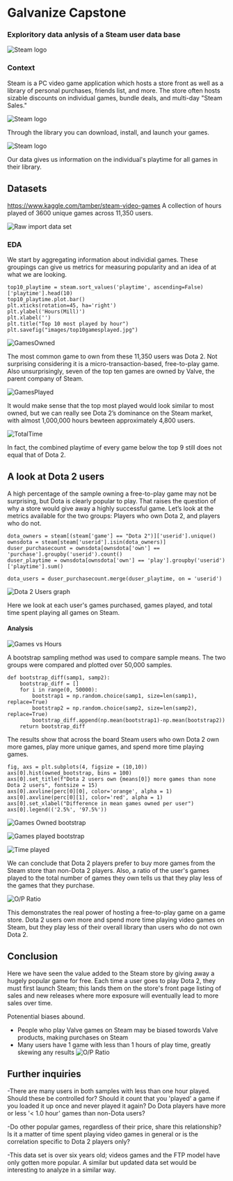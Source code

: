 # Galvanize Capstone
### Exploritory data anlysis of a Steam user data base

![Steam logo](/images/Steam.jpg)


 
### Context
Steam is a PC video game application which hosts a store front as well as a library of personal purchases, friends list, and more. The store often hosts sizable discounts on individual games, bundle deals, and multi-day "Steam Sales." 

![Steam logo](/images/steamstore.jpeg)

Through the library you can download, install, and launch your games.

![Steam logo](/images/steam-lib.jpg)

Our data gives us information on the individual's playtime for all games in their library. 

## Datasets

https://www.kaggle.com/tamber/steam-video-games
A collection of hours played of 3600 unique games across 11,350 users. 

![Raw import data set](/images/steam_raw.png)


### EDA

We start by aggregating information about individial games. These groupings can give us metrics for measuring popularity and an idea of at what we are looking. 

```
top10_playtime = steam.sort_values('playtime', ascending=False)['playtime'].head(10)
top10_playtime.plot.bar()
plt.xticks(rotation=45, ha='right')
plt.ylabel('Hours(Mill)')
plt.xlabel('')
plt.title("Top 10 most played by hour")
plt.savefig("images/top10gamesplayed.jpg")
```

![GamesOwned](/images/topowned.png)


The most common game to own from these 11,350 users was Dota 2. Not surprising considering it is a micro-transaction-based, free-to-play game. Also unsurprisingly, seven of the top ten games are owned by Valve, the parent company of Steam.

![GamesPlayed](/images/top10gamesplayed.png)


It would make sense that the top most played would look similar to most owned, but we can really see Dota 2’s dominance on the Steam market, with almost 1,000,000 hours bewteen approximately 4,800 users.


![TotalTime](/images/totaltime_pie.png)


In fact, the combined playtime of every game below the top 9 still does not equal that of Dota 2.




## A look at Dota 2 users

A high percentage of the sample owning a free-to-play game may not be surprising, but Dota is clearly popular to play. That raises the question of why a store would give away a highly successful game. Let’s look at the metrics available for the two groups: Players who own Dota 2, and players who do not. 

```
dota_owners = steam[(steam['game'] == "Dota 2")]['userid'].unique()
ownsdota = steam[steam['userid'].isin(dota_owners)]
duser_purchasecount = ownsdota[ownsdota['own'] == 'purchase'].groupby('userid').count()
duser_playtime = ownsdota[ownsdota['own'] == 'play'].groupby('userid')['playtime'].sum()

dota_users = duser_purchasecount.merge(duser_playtime, on = 'userid')
```

![Dota 2 Users graph](/images/Users_db.png)

Here we look at each user's games purchased, games played, and total time spent playing all games on Steam. 

#### Analysis
![Games vs Hours](/images/Users_owned_played.png)

A bootstrap sampling method was used to compare sample means. The two groups were compared and plotted over 50,000 samples. 

```
def bootstrap_diff(samp1, samp2):
    bootstrap_diff = []
    for i in range(0, 50000):
        bootstrap1 = np.random.choice(samp1, size=len(samp1), replace=True)
        bootstrap2 = np.random.choice(samp2, size=len(samp2), replace=True)
        bootstrap_diff.append(np.mean(bootstrap1)-np.mean(bootstrap2))
    return bootstrap_diff
```
The results show that across the board Steam users who own Dota 2 own more games, play more unique games, and spend more time playing games.

```
fig, axs = plt.subplots(4, figsize = (10,10))
axs[0].hist(owned_bootstrap, bins = 100)
axs[0].set_title(f"Dota 2 users own {means[0]} more games than none Dota 2 users", fontsize = 15)
axs[0].axvline(perc[0][0], color='orange', alpha = 1)
axs[0].axvline(perc[0][1], color='red', alpha = 1)
axs[0].set_xlabel("Difference in mean games owned per user")
axs[0].legend(('2.5%', '97.5%'))
```

![Games Owned bootstrap](/images/owned_bootstrap2.png)


![Games played bootstrap](/images/played_bootstrap2.png)


![Time played](/images/playtime_bootstrap2.png)


We can conclude that Dota 2 players prefer to buy more games from the Steam store than non-Dota 2 players. Also, a ratio of the user's games played to the total number of games they own tells us that they play less of the games that they purchase. 

![O/P Ratio](/images/op_bootstrap2.png)

This demonstrates the real power of hosting a free-to-play game on a game store. Dota 2 users own more and spend more time playing video games on Steam, but they play less of their overall library than users who do not own Dota 2. 

## Conclusion
Here we have seen the value added to the Steam store by giving away a hugely popular game for free. Each time a user goes to play Dota 2, they must first launch Steam; this lands them on the store's front page listing of sales and new releases where more exposure will eventually lead to more sales over time.

Potenential biases abound.
- People who play Valve games on Steam may be biased towords Valve products, making purchases on Steam
- Many users have 1 game with less than 1 hours of play time, greatly skewing any results
![O/P Ratio](/images/steamsale.jpg)



## Further inquiries


-There are many users in both samples with less than one hour played. Should these be controlled for? Should it count that you 'played' a game if you loaded it up once and never played it again? Do Dota players have more or less '< 1.0 hour' games than non-Dota users?

-Do other popular games, regardless of their price, share this relationship? Is it a matter of time spent playing video games in general or is the correlation specific to Dota 2 players only?


-This data set is over six years old; videos games and the FTP model have only gotten more popular. A similar but updated data set would be interesting to analyze in a similar way.